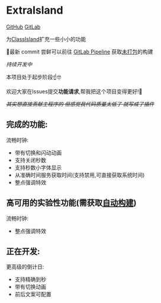 # ExtraIsland

[GitHub](https://github.com/LiPolymer/ExtraIsland) [GitLab](https://gitlab.com/LiPolymer/ExtraIsland)

为[ClassIsland](https://classisland.tech/)扩充一些小小的功能

🧐最新 commit 尝鲜可以前往 [GitLab Pipeline](https://gitlab.com/LiPolymer/ExtraIsland/-/pipelines) 获取[未打包](https://docs.classisland.tech/dev/plugins/publishing.html#%E6%89%93%E5%8C%85%E6%8F%92%E4%BB%B6)的构建

*持续开发中*

本项目处于起步阶段☝🤓

欢迎大家在Issues提交**功能请求**,帮我把这个项目变得更好!🤗

_~~其实想直接贡献主程序的 但感觉我代码质量太低了 就写成了插件~~_

## 完成的功能:
流畅时钟:
- 带有切换和闪动动画
- 支持关闭秒数
- 支持秒数小字体显示
- 从准确时间服务获取时间(支持禁用,可直接获取系统时间)
- 整点强调特效
## 高可用的实验性功能(需获取[自动构建](https://gitlab.com/LiPolymer/ExtraIsland/-/pipelines))
流畅时钟:
- 整点强调特效
## 正在开发:
更高级的倒计日:
- 支持精确到秒
- 带有切换动画
- 前后文案可配置